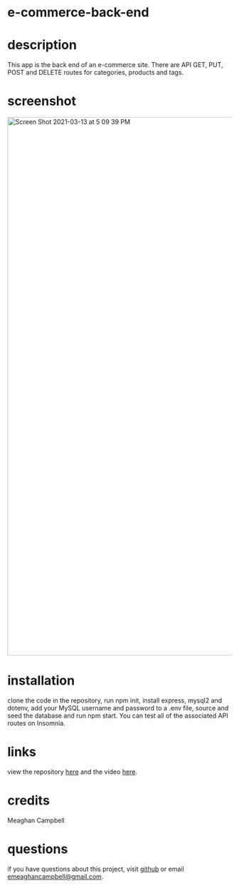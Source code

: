 # e-commerce-back-end

# description
This app is the back end of an e-commerce site. There are API GET, PUT, POST and DELETE routes for categories, products and tags.

# screenshot
<img width="1208" alt="Screen Shot 2021-03-13 at 5 09 39 PM" src="https://user-images.githubusercontent.com/74511935/111052581-af9cad00-8421-11eb-8393-7b05721136e6.png">

# installation
clone the code in the repository, run npm init, install express, mysql2 and dotenv, add your MySQL username and password to a .env file, source and seed the database and run npm start. You can test all of the associated API routes on Insomnia.

# links
view the repository [here](github.com/meaghancampbell/e-commerce-back-end) and the video [here](https://drive.google.com/file/d/1LT1KuENP7u6ZfFBXuc2LT2meNMpLHo77/view).

# credits
Meaghan Campbell

# questions
if you have questions about this project, visit [github](github.com/meaghancampbell) or email emeaghancampbell@gmail.com.